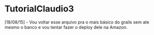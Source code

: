 # TutorialClaudio3
[18/08/15] - Vou voltar esse arquivo pra o mais básico do grails sem ate mesmo o banco e vou tentar fazer o deploy dele na Amazon.
